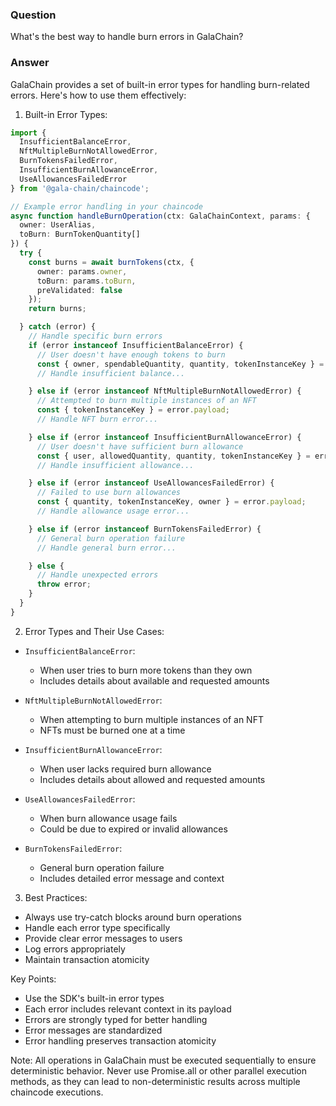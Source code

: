 ### Question


What's the best way to handle burn errors in GalaChain?


### Answer


GalaChain provides a set of built-in error types for handling burn-related errors. Here's how to use them effectively:

1. Built-in Error Types:
```typescript
import { 
  InsufficientBalanceError,
  NftMultipleBurnNotAllowedError,
  BurnTokensFailedError,
  InsufficientBurnAllowanceError,
  UseAllowancesFailedError
} from '@gala-chain/chaincode';

// Example error handling in your chaincode
async function handleBurnOperation(ctx: GalaChainContext, params: {
  owner: UserAlias,
  toBurn: BurnTokenQuantity[]
}) {
  try {
    const burns = await burnTokens(ctx, {
      owner: params.owner,
      toBurn: params.toBurn,
      preValidated: false
    });
    return burns;

  } catch (error) {
    // Handle specific burn errors
    if (error instanceof InsufficientBalanceError) {
      // User doesn't have enough tokens to burn
      const { owner, spendableQuantity, quantity, tokenInstanceKey } = error.payload;
      // Handle insufficient balance...

    } else if (error instanceof NftMultipleBurnNotAllowedError) {
      // Attempted to burn multiple instances of an NFT
      const { tokenInstanceKey } = error.payload;
      // Handle NFT burn error...

    } else if (error instanceof InsufficientBurnAllowanceError) {
      // User doesn't have sufficient burn allowance
      const { user, allowedQuantity, quantity, tokenInstanceKey } = error.payload;
      // Handle insufficient allowance...

    } else if (error instanceof UseAllowancesFailedError) {
      // Failed to use burn allowances
      const { quantity, tokenInstanceKey, owner } = error.payload;
      // Handle allowance usage error...

    } else if (error instanceof BurnTokensFailedError) {
      // General burn operation failure
      // Handle general burn error...

    } else {
      // Handle unexpected errors
      throw error;
    }
  }
}
```

2. Error Types and Their Use Cases:

- `InsufficientBalanceError`:
  * When user tries to burn more tokens than they own
  * Includes details about available and requested amounts

- `NftMultipleBurnNotAllowedError`:
  * When attempting to burn multiple instances of an NFT
  * NFTs must be burned one at a time

- `InsufficientBurnAllowanceError`:
  * When user lacks required burn allowance
  * Includes details about allowed and requested amounts

- `UseAllowancesFailedError`:
  * When burn allowance usage fails
  * Could be due to expired or invalid allowances

- `BurnTokensFailedError`:
  * General burn operation failure
  * Includes detailed error message and context

3. Best Practices:
- Always use try-catch blocks around burn operations
- Handle each error type specifically
- Provide clear error messages to users
- Log errors appropriately
- Maintain transaction atomicity

Key Points:
- Use the SDK's built-in error types
- Each error includes relevant context in its payload
- Errors are strongly typed for better handling
- Error messages are standardized
- Error handling preserves transaction atomicity

Note: All operations in GalaChain must be executed sequentially to ensure deterministic behavior. Never use Promise.all or other parallel execution methods, as they can lead to non-deterministic results across multiple chaincode executions.
